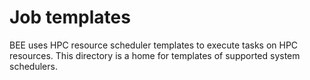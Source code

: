 # Job templates

BEE uses HPC resource scheduler templates to execute tasks on HPC resources. This directory is a home for templates of supported system schedulers.
